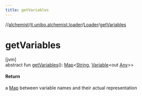 ```yaml
---
title: getVariables
---
```

//[alchemist](../../../index.html)/[it.unibo.alchemist.loader](../index.html)/[Loader](index.html)/[getVariables](get-variables.html)



# getVariables



[jvm]\
abstract fun [getVariables](get-variables.html)(): [Map](https://docs.oracle.com/javase/8/docs/api/java/util/Map.html)<[String](https://docs.oracle.com/javase/8/docs/api/java/lang/String.html), [Variable](../../it.unibo.alchemist.loader.variables/-variable/index.html)<out [Any](https://kotlinlang.org/api/latest/jvm/stdlib/kotlin/-any/index.html)>>



#### Return



a [Map](https://docs.oracle.com/javase/8/docs/api/java/util/Map.html) between variable names and their actual representation




